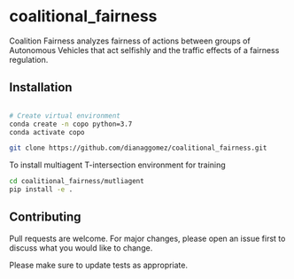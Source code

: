 # coalitional_fairness

Coalition Fairness analyzes fairness of actions between groups of Autonomous Vehicles that act selfishly and the traffic effects of a fairness regulation.

## Installation


```bash

# Create virtual environment
conda create -n copo python=3.7
conda activate copo 

git clone https://github.com/dianaggomez/coalitional_fairness.git

```
To install multiagent T-intersection environment for training

```bash
cd coalitional_fairness/mutliagent
pip install -e .

```


## Contributing

Pull requests are welcome. For major changes, please open an issue first
to discuss what you would like to change.

Please make sure to update tests as appropriate.
